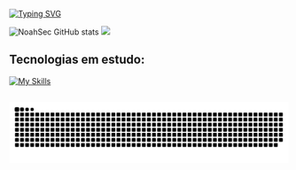 [![Typing SVG](https://readme-typing-svg.demolab.com?font=Fira+Code&pause=1000&color=0C80F7&width=435&lines=Hii%2C+I'm+Antony+Souza!+%F0%9F%A7%99%F0%9F%8F%BE%E2%80%8D%E2%99%82%EF%B8%8F;Welcome+to+my+Github!+%F0%9F%98%81)](https://git.io/typing-svg)


![NoahSec GitHub stats](https://github-readme-stats.vercel.app/api?username=NoahSec&show_icons=true&theme=tokyonight&locale=pt-br)
![](http://github-profile-summary-cards.vercel.app/api/cards/repos-per-language?username=NoahSec&theme=tokyonight) 


        
## Tecnologias em estudo:
[![My Skills](https://skillicons.dev/icons?i=nodejs,js,mongodb,bash,linux,html,css,react,git,vscode,nano)](https://skillicons.dev)      

  
##
![Snake animation](https://github.com/NoahSec/NoahSec/blob/output/github-contribution-grid-snake.svg)
